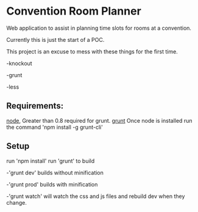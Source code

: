 Convention Room Planner
=================

Web application to assist in planning time slots for rooms at a convention.

Currently this is just the start of a POC.

This project is an excuse to mess with these things for the first time.

-knockout

-grunt

-less

Requirements:
-------------------------
[node](http://nodejs.org/), Greater than 0.8 required for grunt.
[grunt](http://gruntjs.com/)  Once node is installed run the command 'npm install -g grunt-cli'

Setup
-------------------------
run 'npm install'
run 'grunt' to build

-'grunt dev' builds without minification

-'grunt prod' builds with minification

-'grunt watch' will watch the css and js files and rebuild dev when they change.

